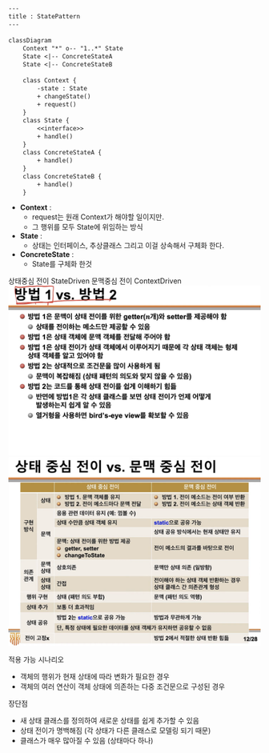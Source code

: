 ```mermaid

---
title : StatePattern
---

classDiagram 
    Context "*" o-- "1..*" State
    State <|-- ConcreteStateA
    State <|-- ConcreteStateB
    
    class Context {
        -state : State
        + changeState()
        + request()
    }
    class State {
        <<interface>>
        + handle()
    }
    class ConcreteStateA {
        + handle()
    }
    class ConcreteStateB {
        + handle()
    }

```

* **Context** : 
    * request는 원래 Context가 해야할 일이지만.
    * 그 행위를 모두 State에 위임하는 방식
* **State** : 
    * 상태는 인터페이스, 추상클래스 그리고 이걸 상속해서 구체화 한다.
* **ConcreteState** : 
    * State를 구체화 한것


상태중심 전이 StateDriven
문맥중심 전이 ContextDriven
![](img/23-12-06-13-28-39.png)
![](img/ContextVSState.png)

적용 가능 시나리오
* 객체의 행위가 현재 상태에 따라 변화가 필요한 경우
* 객체의 여러 연산이 객체 상태에 의존하는 다중 조건문으로 구성된 경우

장단점
* 새 상태 클래스를 정의하여 새로운 상태를 쉽게 추가할 수 있음
* 상태 전이가 명백해짐 (각 상태가 다른 클래스로 모델링 되기 때문)
* 클래스가 매우 많아질 수 있음 (상태마다 하나)